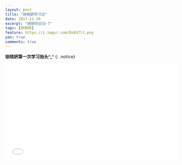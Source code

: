 ```yaml
---
layout: post
title: "徐晓妍学习记"
date: 2017-11-20
excerpt: "妍妍的日记-7"
tags: [徐晓妍]
feature: https://i.imgur.com/Ds6S7lJ.png
yan: true
comments: true
---
```


**徐晓妍第一次学习抬头^_^**
{: .notice}
<iframe width="560" height="315" src="{{ site.staticUrl }}/yanyan/video/yanyan.mp4" frameborder="0"> </iframe>